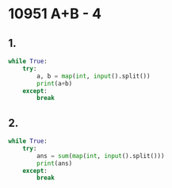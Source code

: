 # 10951 A+B - 4



## 1.

```python
while True:
    try:
        a, b = map(int, input().split())
        print(a+b)
    except:
        break
```



## 2.

```python
while True:
    try:
        ans = sum(map(int, input().split()))
        print(ans)
    except:
        break
```

